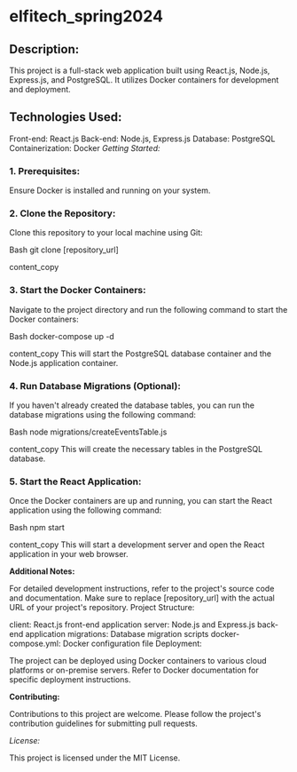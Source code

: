 # elfitech_spring2024
## Description:

This project is a full-stack web application built using React.js, Node.js, Express.js, and PostgreSQL. It utilizes Docker containers for development and deployment.

## Technologies Used:

Front-end: React.js
Back-end: Node.js, Express.js
Database: PostgreSQL
Containerization: Docker
_Getting Started:_

### 1. Prerequisites:

Ensure Docker is installed and running on your system.
### 2. Clone the Repository:

Clone this repository to your local machine using Git:

Bash
git clone [repository_url]

content_copy
### 3. Start the Docker Containers:

Navigate to the project directory and run the following command to start the Docker containers:

Bash
docker-compose up -d

content_copy
This will start the PostgreSQL database container and the Node.js application container.

### 4. Run Database Migrations (Optional):

If you haven't already created the database tables, you can run the database migrations using the following command:

Bash
node migrations/createEventsTable.js

content_copy
This will create the necessary tables in the PostgreSQL database.

### 5. Start the React Application:

Once the Docker containers are up and running, you can start the React application using the following command:

Bash
npm start

content_copy
This will start a development server and open the React application in your web browser.

__Additional Notes:__

For detailed development instructions, refer to the project's source code and documentation.
Make sure to replace [repository_url] with the actual URL of your project's repository.
Project Structure:

client: React.js front-end application
server: Node.js and Express.js back-end application
migrations: Database migration scripts
docker-compose.yml: Docker configuration file
Deployment:

The project can be deployed using Docker containers to various cloud platforms or on-premise servers. Refer to Docker documentation for specific deployment instructions.

__Contributing:__

Contributions to this project are welcome. Please follow the project's contribution guidelines for submitting pull requests.

_License:_

This project is licensed under the MIT License.
